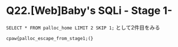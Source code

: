 # Q22.[Web]Baby's SQLi - Stage 1-

`SELECT * FROM palloc_home LIMIT 2 SKIP 1;` として2件目をみる

```
cpaw{palloc_escape_from_stage1;(}
```
